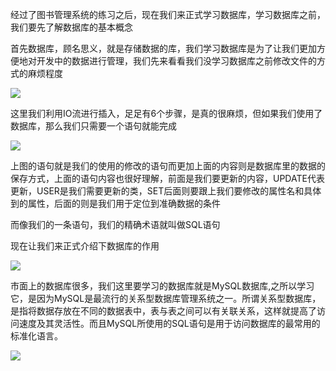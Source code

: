 经过了图书管理系统的练习之后，现在我们来正式学习数据库，学习数据库之前，我们要先了解数据库的基本概念

首先数据库，顾名思义，就是存储数据的库，我们学习数据库是为了让我们更加方便地对开发中的数据进行管理，我们先来看看我们没学习数据库之前修改文件的方式的麻烦程度

![](D:/Rolin的学习笔记/youdaonote-pull/youdaonote/youdaonote-images/WEBRESOURCE58450ea2cbf11bb8c2a875761362cbd2.png)

这里我们利用IO流进行插入，足足有6个步骤，是真的很麻烦，但如果我们使用了数据库，那么我们只需要一个语句就能完成

![](D:/Rolin的学习笔记/youdaonote-pull/youdaonote/youdaonote-images/WEBRESOURCEc47a408eae47bbad6c6f380833486521.png)

上图的语句就是我们的使用的修改的语句而更加上面的内容则是数据库里的数据的保存方式，上面的语句内容也很好理解，前面是我们要更新的内容，UPDATE代表更新，USER是我们需要更新的类，SET后面则要跟上我们要修改的属性名和具体到的属性，后面的则是我们用于定位到准确数据的条件

而像我们的一条语句，我们的精确术语就叫做SQL语句

现在让我们来正式介绍下数据库的作用

![](D:/Rolin的学习笔记/youdaonote-pull/youdaonote/youdaonote-images/WEBRESOURCEea9a1bead831f1fddb2a22d03b72f140.png)

市面上的数据库很多，我们这里要学习的数据库就是MySQL数据库,之所以学习它，是因为MySQL是最流行的关系型数据库管理系统之一。所谓关系型数据库，是指将数据存放在不同的数据表中，表与表之间可以有关联关系，这样就提高了访问速度及其灵活性。而且MySQL所使用的SQL语句是用于访问数据库的最常用的标准化语言。

![](D:/Rolin的学习笔记/youdaonote-pull/youdaonote/youdaonote-images/WEBRESOURCE9b789189d054d554a46d540de1cc5822.png)

